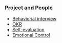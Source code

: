 ### Project and People

* [Behaviorial interview](behaviorial.md)
* [OKR](http://george24601.github.io/2018/12/12/okr.html)
* [Self-evaluation](self_eval.md)
* [Emotional Control](https://george24601.github.io/2018/07/02/emotion.html)


